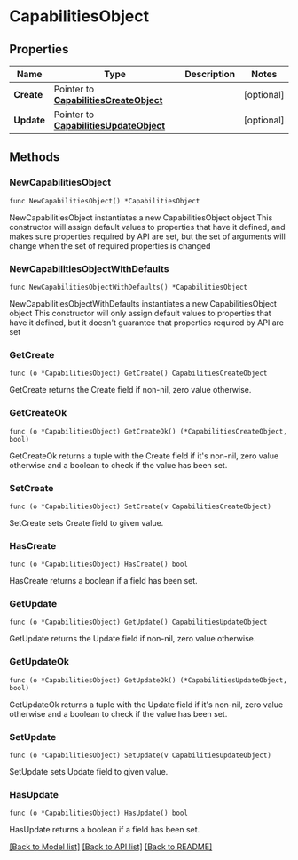 # CapabilitiesObject

## Properties

Name | Type | Description | Notes
------------ | ------------- | ------------- | -------------
**Create** | Pointer to [**CapabilitiesCreateObject**](CapabilitiesCreateObject.md) |  | [optional] 
**Update** | Pointer to [**CapabilitiesUpdateObject**](CapabilitiesUpdateObject.md) |  | [optional] 

## Methods

### NewCapabilitiesObject

`func NewCapabilitiesObject() *CapabilitiesObject`

NewCapabilitiesObject instantiates a new CapabilitiesObject object
This constructor will assign default values to properties that have it defined,
and makes sure properties required by API are set, but the set of arguments
will change when the set of required properties is changed

### NewCapabilitiesObjectWithDefaults

`func NewCapabilitiesObjectWithDefaults() *CapabilitiesObject`

NewCapabilitiesObjectWithDefaults instantiates a new CapabilitiesObject object
This constructor will only assign default values to properties that have it defined,
but it doesn't guarantee that properties required by API are set

### GetCreate

`func (o *CapabilitiesObject) GetCreate() CapabilitiesCreateObject`

GetCreate returns the Create field if non-nil, zero value otherwise.

### GetCreateOk

`func (o *CapabilitiesObject) GetCreateOk() (*CapabilitiesCreateObject, bool)`

GetCreateOk returns a tuple with the Create field if it's non-nil, zero value otherwise
and a boolean to check if the value has been set.

### SetCreate

`func (o *CapabilitiesObject) SetCreate(v CapabilitiesCreateObject)`

SetCreate sets Create field to given value.

### HasCreate

`func (o *CapabilitiesObject) HasCreate() bool`

HasCreate returns a boolean if a field has been set.

### GetUpdate

`func (o *CapabilitiesObject) GetUpdate() CapabilitiesUpdateObject`

GetUpdate returns the Update field if non-nil, zero value otherwise.

### GetUpdateOk

`func (o *CapabilitiesObject) GetUpdateOk() (*CapabilitiesUpdateObject, bool)`

GetUpdateOk returns a tuple with the Update field if it's non-nil, zero value otherwise
and a boolean to check if the value has been set.

### SetUpdate

`func (o *CapabilitiesObject) SetUpdate(v CapabilitiesUpdateObject)`

SetUpdate sets Update field to given value.

### HasUpdate

`func (o *CapabilitiesObject) HasUpdate() bool`

HasUpdate returns a boolean if a field has been set.


[[Back to Model list]](../README.md#documentation-for-models) [[Back to API list]](../README.md#documentation-for-api-endpoints) [[Back to README]](../README.md)



